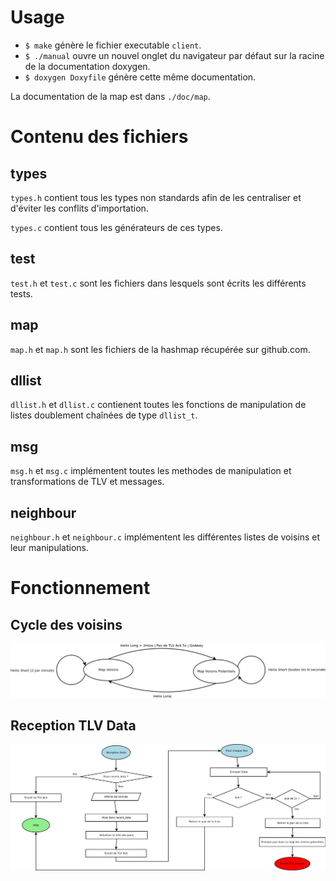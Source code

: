 # Usage

- `$ make` génère le fichier executable `client`.
- `$ ./manual` ouvre un nouvel onglet du navigateur par défaut sur la racine de la documentation doxygen.
- `$ doxygen Doxyfile` génère cette même documentation.

La documentation de la map est dans `./doc/map`.

# Contenu des fichiers

## types

`types.h` contient tous les types non standards afin de les centraliser et d'éviter les conflits d'importation.

`types.c` contient tous les générateurs de ces types.

## test

`test.h` et `test.c` sont les fichiers dans lesquels sont écrits les différents tests.

## map

`map.h` et `map.h` sont les fichiers de la hashmap récupérée sur github.com.

## dllist

`dllist.h` et `dllist.c` contienent toutes les fonctions de manipulation de listes doublement chaînées de type `dllist_t`.

## msg

`msg.h` et `msg.c` implémentent toutes les methodes de manipulation et transformations de TLV et messages.

## neighbour

`neighbour.h` et `neighbour.c` implémentent les différentes listes de voisins et leur manipulations.

# Fonctionnement

## Cycle des voisins

![](doc/projet/img/voisins_dia.png)

## Reception TLV Data

![](doc/projet/img/reception_data_dia.png)
